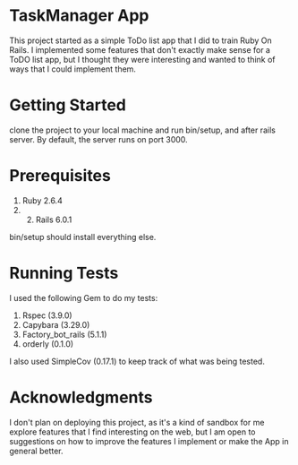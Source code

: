 TaskManager App
===============

This project started as a simple ToDo list app that I did to train Ruby On Rails. I implemented some features that don't exactly make sense for a ToDO list app, but I thought they were interesting and wanted to think of ways that I could implement them.

Getting Started 
===============

clone the project to your local machine and run bin/setup, and after rails server. By default, the server runs on port 3000.

Prerequisites 
=============

1. Ruby 2.6.4 
2. 2. Rails 6.0.1

bin/setup should install everything else.

Running Tests 
=============

I used the following Gem to do my tests:

1. Rspec (3.9.0)
2. Capybara (3.29.0)
3. Factory_bot_rails (5.1.1)
4. orderly (0.1.0)

I also used SimpleCov (0.17.1) to keep track of what was being tested.

Acknowledgments 
===============

I don't plan on deploying this project, as it's a kind of sandbox for me explore features that I find interesting on the web, but I am open to suggestions on how to improve the features I implement or make the App in general better. 


